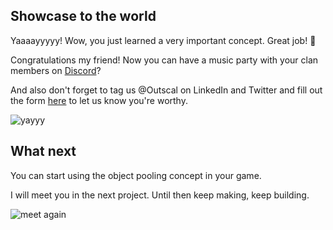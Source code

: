 ## Showcase to the world

Yaaaayyyyy! Wow, you just learned a very important concept. Great job! 🍻

Congratulations my friend! Now you can have a music party with your clan members on [Discord](https://discord.com/invite/R4hfXhsWjN)?

And also don't forget to tag us @Outscal on LinkedIn and Twitter and fill out the form [here](https://airtable.com/shrXGSkgf5NClpoIU) to let us know you're worthy.

![yayyy](https://media.giphy.com/media/lOPJZITKZYLiU3cfGl/giphy.gif)


## What next

You can start using the object pooling concept in your game.

I will meet you in the next project. Until then keep making, keep building.

![meet again](https://media.giphy.com/media/l4JyVmADBclbnDieY/giphy.gif)
